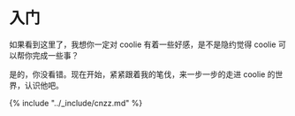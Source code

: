 # 入门

如果看到这里了，我想你一定对 coolie 有着一些好感，是不是隐约觉得 coolie 可以帮你完成一些事？

是的，你没看错。现在开始，紧紧跟着我的笔伐，来一步一步的走进 coolie 的世界，认识他吧。

{% include "../_include/cnzz.md" %}
